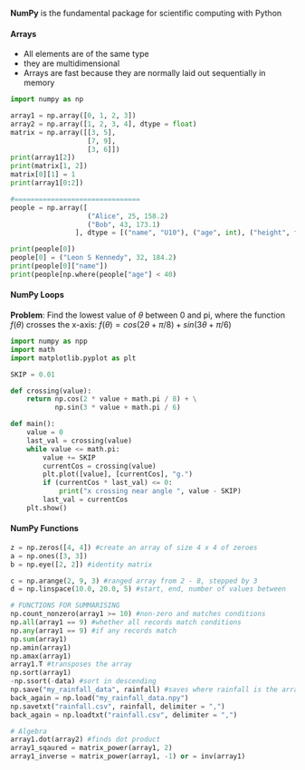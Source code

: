 **NumPy** is the fundamental package for scientific computing with Python

#### Arrays
- All elements are of the same type
- they are multidimensional
- Arrays are fast because they are normally laid out sequentially in memory
```python
import numpy as np

array1 = np.array([0, 1, 2, 3])
array2 = np.array([1, 2, 3, 4], dtype = float)
matrix = np.array([[3, 5],
				   [7, 9],
				   [3, 6]])
print(array1[2])
print(matrix[1, 2])
matrix[0][1] = 1
print(array1[0:2])

#===============================
people = np.array([
				   ("Alice", 25, 158.2)
				   ("Bob", 43, 173.1)
				], dtype = [("name", "U10"), ("age", int), ("height", float)])

print(people[0])
people[0] = ("Leon S Kennedy", 32, 184.2)
print(people[0]["name"])
print(people[np.where(people["age"] < 40)
```

#### NumPy Loops
**Problem**: Find the lowest value of $\theta$ between 0 and pi, where the function $f(\theta)$ crosses the x-axis:
	$f(\theta) = cos(2\theta + \pi / 8) + sin(3\theta + \pi/6)$
```python
import numpy as npp
import math
import matplotlib.pyplot as plt

SKIP = 0.01

def crossing(value):
	return np.cos(2 * value + math.pi / 8) + \
		   np.sin(3 * value + math.pi / 6)

def main():
	value = 0
	last_val = crossing(value)
	while value <= math.pi:
		value += SKIP
		currentCos = crossing(value)
		plt.plot([value], [currentCos], "g.")
		if (currentCos * last_val) <= 0:
			print("x crossing near angle ", value - SKIP)
		last_val = currentCos
	plt.show()
```

#### NumPy Functions
```python
z = np.zeros([4, 4]) #create an array of size 4 x 4 of zeroes
a = np.ones([3, 3])
b = np.eye([2, 2]) #identity matrix

c = np.arange(2, 9, 3) #ranged array from 2 - 8, stepped by 3
d = np.linspace(10.0, 20.0, 5) #start, end, number of values between

# FUNCTIONS FOR SUMMARISING
np.count_nonzero(array1 >= 10) #non-zero and matches conditions
np.all(array1 == 9) #whether all records match conditions
np.any(array1 == 9) #if any records match
np.sum(array1)
np.amin(array1)
np.amax(array1)
array1.T #transposes the array
np.sort(array1)
-np.ssort(-data) #sort in descending
np.save("my_rainfall_data", rainfall) #saves where rainfall is the array
back_again = np.load("my_rainfall_data.npy")
np.savetxt("rainfall.csv", rainfall, delimiter = ",")
back_again = np.loadtxt("rainfall.csv", delimiter = ",")

# Algebra
array1.dot(array2) #finds dot product
array1_sqaured = matrix_power(array1, 2)
array1_inverse = matrix_power(array1, -1) or = inv(array1)
```
